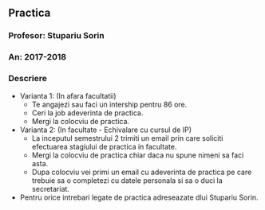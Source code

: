 ## Practica
### Profesor: Stupariu Sorin
### An: 2017-2018
### Descriere
* Varianta 1: (In afara facultatii)
	* Te angajezi sau faci un intership pentru 86 ore. 
	* Ceri la job adeverinta de practica. 
	* Mergi la colocviu de practica.
* Varianta 2: (In facultate - Echivalare cu cursul de IP) 
	* La inceputul semestrului 2 trimiti un email prin care soliciti efectuarea stagiului de practica in facultate. 
	* Mergi la colocviu de practica chiar daca nu spune nimeni sa faci asta. 
	* Dupa colocviu vei primi un email cu adeverinta de practica pe care trebuie sa o completezi cu datele personala si sa o duci la secretariat.
* Pentru orice intrebari legate de practica adreseazate dlui Stupariu Sorin. 
